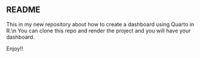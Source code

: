 ## README

This in my new repository about how to create a dashboard using Quarto in R.\n
You can clone this repo and render the project and you will have your dashboard.

Enjoy!!
